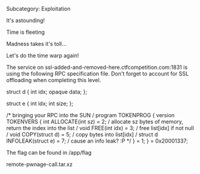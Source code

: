 Subcategory: Exploitation

It's astounding!

Time is fleeting

Madness takes it's toll...

Let's do the time warp again!

The service on ssl-added-and-removed-here.ctfcompetition.com:1831 is using the
following RPC specification file. Don't forget to account for SSL offloading
when completing this level.

struct d { int idx; opaque data; };

struct e { int idx; int size; };

/* bringing your RPC into the SUN / program TOKENPROG { version TOKENVERS { int
ALLOCATE(int sz) = 2; / allocate sz bytes of memory, return the index into the
list / void FREE(int idx) = 3; / free list[idx] if not null / void COPY(struct
d) = 5; / copy bytes into list[idx] / struct d INFOLEAK(struct e) = 7; / cause
an info leak? :P */ } = 1; } = 0x20001337;

The flag can be found in /app/flag


remote-pwnage-call.tar.xz
